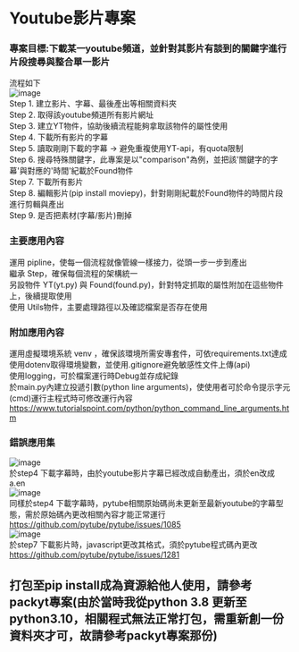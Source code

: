 Youtube影片專案 
=====
### 專案目標:下載某一youtube頻道，並針對其影片有談到的關鍵字進行片段搜尋與整合單一影片<br>
流程如下<br> 
   ![image](https://user-images.githubusercontent.com/101057598/168748125-c9d9a191-f63b-4dfd-8d96-5ba733a345ce.png) <br> 
Step 1. 建立影片、字幕、最後產出等相關資料夾<br> 
Step 2. 取得該youtube頻道所有影片網址<br> 
Step 3. 建立YT物件，協助後續流程能夠拿取該物件的屬性使用<br> 
Step 4. 下載所有影片的字幕 <br>
Step 5. 讀取剛剛下載的字幕 → 避免重複使用YT-api，有quota限制<br> 
Step 6. 搜尋特殊關鍵字，此專案是以"comparison"為例，並把該'關鍵字的字幕'與對應的'時間'紀載於Found物件<br> 
Step 7. 下載所有影片<br> 
Step 8. 編輯影片(pip install moviepy)，針對剛剛紀載於Found物件的時間片段進行剪輯與產出<br> 
Step 9. 是否把素材(字幕/影片)刪掉<br> 
### 主要應用內容
運用 pipline，使每一個流程就像管線一樣接力，從頭一步一步到產出<br> 
繼承 Step，確保每個流程的架構統一<br> 
另設物件 YT(yt.py) 與 Found(found.py)，針對特定抓取的屬性附加在這些物件上，後續提取使用<br> 
使用 Utils物件，主要處理路徑以及確認檔案是否存在使用<br> 
### 附加應用內容
運用虛擬環境系統 venv ，確保該環境所需安專套件，可依requirements.txt達成<br> 
使用dotenv取得環境變數，並使用.gitignore避免敏感性文件上傳(api)<br> 
使用logging，可於檔案運行時Debug並存成紀錄<br> 
於main.py內建立投遞引數(python line arguments)，使使用者可於命令提示字元(cmd)運行主程式時可修改運行內容<br> 
https://www.tutorialspoint.com/python/python_command_line_arguments.htm <br> 
### 錯誤應用集
![image](https://user-images.githubusercontent.com/101057598/168755992-90979b3e-27db-4302-8c46-e447d8060730.png)<br> 
於step4 下載字幕時，由於youtube影片字幕已經改成自動產出，須於en改成a.en <br> 
![image](https://user-images.githubusercontent.com/101057598/168756336-5e2dd0a0-0e7b-4135-9762-89effc6e6014.png) <br> 
同樣於step4 下載字幕時，pytube相關原始碼尚未更新至最新youtube的字幕型態，需於原始碼內更改相關內容才能正常運行<br> 
https://github.com/pytube/pytube/issues/1085 <br> 
![image](https://user-images.githubusercontent.com/101057598/168757127-0e0ff642-2a47-48a4-9291-bcbac2a5f31a.png)<br> 
於step7 下載影片時，javascript更改其格式，須於pytube程式碼內更改<br>
https://github.com/pytube/pytube/issues/1281<br>
## 打包至pip install成為資源給他人使用，請參考packyt專案(由於當時我從python 3.8 更新至 python3.10，相關程式無法正常打包，需重新創一份資料夾才可，故請參考packyt專案那份)
